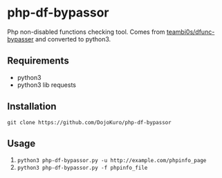 # php-df-bypassor

Php non-disabled functions checking tool.
Comes from [teambi0s/dfunc-bypasser](https://github.com/teambi0s/dfunc-bypasser) and converted to python3.

## Requirements

- python3
- python3 lib requests

## Installation

`git clone https://github.com/DojoKuro/php-df-bypassor`

## Usage

1. `python3 php-df-bypassor.py -u http://example.com/phpinfo_page`
2. `python3 php-df-bypassor.py -f phpinfo_file`
